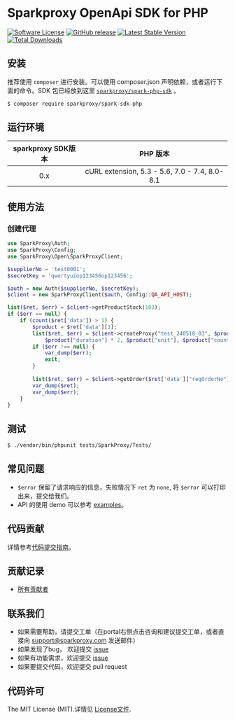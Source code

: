 # Sparkproxy OpenApi SDK for PHP

[![Software License](https://img.shields.io/badge/license-MIT-brightgreen.svg)](LICENSE)
[![GitHub release](https://img.shields.io/github/v/tag/sparkpoxy/spark-sdk-php.svg?label=release)](https://github.com/yungoo/spark-sdk-php/releases)
[![Latest Stable Version](https://img.shields.io/pypi/v/sparkproxy.svg)](https://packagist.org/packages/sparkproxy/spark-sdk-php)
[![Total Downloads](https://img.shields.io/packagist/dt/sparkproxy/spark-sdk-php.svg)](https://packagist.org/packages/sparkproxy/spark-sdk-php)

## 安装

推荐使用 `composer` 进行安装。可以使用 composer.json 声明依赖，或者运行下面的命令。SDK 包已经放到这里 [`sparkproxy/spark-php-sdk`][install-packagist] 。

```bash
$ composer require sparkproxy/spark-sdk-php
```

## 运行环境

| sparkproxy SDK版本 |                     PHP 版本                      |
|:--------------------:|:-----------------------------------------------:|
|          0.x         | cURL extension,   5.3 - 5.6, 7.0 - 7.4, 8.0-8.1 |

## 使用方法

### 创建代理
```php
use SparkProxy\Auth;
use SparkProxy\Config;
use SparkProxy\Open\SparkProxyClient;

$supplierNo = 'test0001';
$secretKey = 'qwertyuiop123456op123456';

$auth = new Auth($supplierNo, $secretKey);
$client = new SparkProxyClient($auth, Config::QA_API_HOST);

list($ret, $err) = $client->getProductStock(103);
if ($err == null) {
    if (count($ret['data']) > 1) {
        $product = $ret['data'][1];
        list($ret, $err) = $client->createProxy("test_240518_03", $product["productId"], 2, 
            $product["duration"] * 2, $product["unit"], $product["countryCode"], $product["areaCode"], $product["cityCode"]);
        if ($err !== null) {
            var_dump($err);
            exit;
        } 
    
        list($ret, $err) = $client->getOrder($ret['data']["reqOrderNo"]);
        var_dump($ret);
        var_dump($err);
    }
}
```

## 测试

``` bash
$ ./vendor/bin/phpunit tests/SparkProxy/Tests/
```

## 常见问题

- `$error` 保留了请求响应的信息，失败情况下 `ret` 为 `none`, 将 `$error` 可以打印出来，提交给我们。
- API 的使用 demo 可以参考 [examples](https://github.com/yungoo/spark-php-sdk/tree/master/examples)。

## 代码贡献

详情参考[代码提交指南](https://github.com/yungoo/spark-sdk-php/blob/master/CONTRIBUTING.md)。

## 贡献记录

- [所有贡献者](https://github.com/yungoo/spark-sdk-php/contributors)

## 联系我们

- 如果需要帮助，请提交工单（在portal右侧点击咨询和建议提交工单，或者直接向 support@sparkproxy.com 发送邮件）
- 如果发现了bug， 欢迎提交 [issue](https://github.com/yungoo/spark-sdk-php/issues)
- 如果有功能需求，欢迎提交 [issue](https://github.com/yungoo/spark-sdk-php/issues)
- 如果要提交代码，欢迎提交 pull request

## 代码许可

The MIT License (MIT).详情见 [License文件](https://github.com/yungoo/spark-sdk-php/blob/master/LICENSE).

[packagist]: http://packagist.org
[install-packagist]: https://packagist.org/packages/sparkproxy/spark-sdk-php
